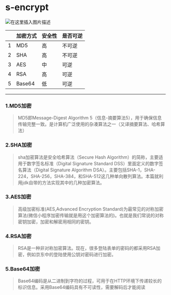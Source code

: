 # s-encrypt

![在这里插入图片描述](https://imgconvert.csdnimg.cn/aHR0cHM6Ly93d3cuZGxibG9nLmNsdWIvZmlsZS8yMDIwMDQyNS9welBtaUhzay5wbmc?x-oss-process=image/format,png)

||加密方式| 安全性 | 是否可逆 |
|--|--|--|--|
| 1 | MD5 | 高| 不可逆|
| 2 | SHA | 高| 不可逆|
| 3 | AES | 中| 可逆|
| 4 | RSA | 高| 可逆|
| 5 | Base64 | 低| 可逆|
***
### 1.MD5加密

> MD5即Message-Digest Algorithm 5（信息-摘要算法5），用于确保信息传输完整一致。是计算机广泛使用的杂凑算法之一（又译摘要算法、哈希算法）
 
### 2.SHA加密 
> sha加密算法是安全哈希算法（Secure Hash Algorithm）的简称，主要适用于数字签名标准（Digital Signature Standard DSS）里面定义的数字签名算法（Digital Signature Algorithm DSA）。主要包括SHA-1，SHA-224，SHA-256，SHA-384，和SHA-512这几种单向散列算法。本篇就利用jdk自带的方法实现其中的几种加密算法。

### 3.AES加密

> 高级加密标准(AES,Advanced Encryption Standard)为最常见的对称加密算法(微信小程序加密传输就是用这个加密算法的)。也就是我们常说的对称密钥加密，加密和解密用相同的密钥。

### 4.RSA加密

> RSA是一种非对称加密算法。现在，很多登陆表单的密码的都采用RSA加密，例如京东中的登陆使用公钥对密码进行加密。

### 5.Base64加密

> Base64编码是从二进制到字符的过程，可用于在HTTP环境下传递较长的标识信息。采用Base64编码具有不可读性，需要解码后才能阅读
